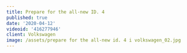 ```yaml
---
title: Prepare for the all-new ID. 4
published: true
date: '2020-04-12'
videoid: '416277946'
client: Volkswagen
image: /assets/prepare for the all-new id. 4 i volkswagen_02.jpg
---
```


